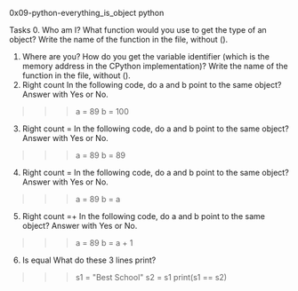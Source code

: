 0x09-python-everything_is_object
python

Tasks
0. Who am I?
What function would you use to get the type of an object?
Write the name of the function in the file, without ().
1. Where are you?
How do you get the variable identifier (which is the memory address in the CPython implementation)?
Write the name of the function in the file, without ().
2. Right count
In the following code, do a and b point to the same object? Answer with Yes or No.
>>> a = 89
>>> b = 100
3. Right count =
In the following code, do a and b point to the same object? Answer with Yes or No.
>>> a = 89
>>> b = 89
4. Right count =
In the following code, do a and b point to the same object? Answer with Yes or No.
>>> a = 89
>>> b = a
5. Right count =+
In the following code, do a and b point to the same object? Answer with Yes or No.
>>> a = 89
>>> b = a + 1
6. Is equal
What do these 3 lines print?
>>> s1 = "Best School"
>>> s2 = s1
>>> print(s1 == s2)
